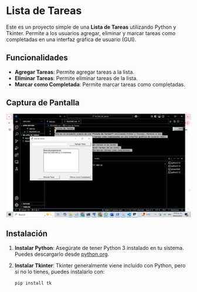 # Lista de Tareas

Este es un proyecto simple de una **Lista de Tareas** utilizando Python y Tkinter. Permite a los usuarios agregar, eliminar y marcar tareas como completadas en una interfaz gráfica de usuario (GUI).

## Funcionalidades
- **Agregar Tareas**: Permite agregar tareas a la lista.
- **Eliminar Tareas**: Permite eliminar tareas de la lista.
- **Marcar como Completada**: Permite marcar tareas como completadas.

## Captura de Pantalla
![Captura de Pantalla](screenshot.png)


## Instalación

1. **Instalar Python**: Asegúrate de tener Python 3 instalado en tu sistema. Puedes descargarlo desde [python.org](https://www.python.org/downloads/).

2. **Instalar Tkinter**: Tkinter generalmente viene incluido con Python, pero si no lo tienes, puedes instalarlo con:
   ```bash
   pip install tk
